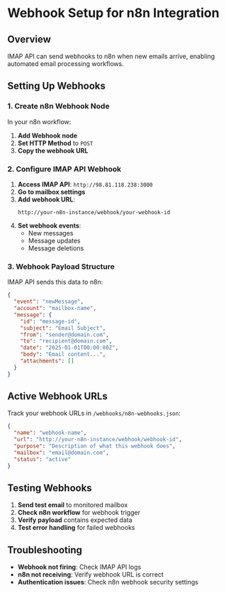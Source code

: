 # Webhook Setup for n8n Integration

## Overview

IMAP API can send webhooks to n8n when new emails arrive, enabling automated email processing workflows.

## Setting Up Webhooks

### 1. Create n8n Webhook Node

In your n8n workflow:
1. **Add Webhook node**
2. **Set HTTP Method** to `POST`
3. **Copy the webhook URL**

### 2. Configure IMAP API Webhook

1. **Access IMAP API**: `http://98.81.118.238:3000`
2. **Go to mailbox settings**
3. **Add webhook URL**:
   ```
   http://your-n8n-instance/webhook/your-webhook-id
   ```
4. **Set webhook events**:
   - New messages
   - Message updates
   - Message deletions

### 3. Webhook Payload Structure

IMAP API sends this data to n8n:

```json
{
  "event": "newMessage",
  "account": "mailbox-name",
  "message": {
    "id": "message-id",
    "subject": "Email Subject",
    "from": "sender@domain.com",
    "to": "recipient@domain.com",
    "date": "2025-01-01T00:00:00Z",
    "body": "Email content...",
    "attachments": []
  }
}
```

## Active Webhook URLs

Track your webhook URLs in `/webhooks/n8n-webhooks.json`:

```json
{
  "name": "webhook-name",
  "url": "http://your-n8n-instance/webhook/webhook-id",
  "purpose": "Description of what this webhook does",
  "mailbox": "email@domain.com",
  "status": "active"
}
```

## Testing Webhooks

1. **Send test email** to monitored mailbox
2. **Check n8n workflow** for webhook trigger
3. **Verify payload** contains expected data
4. **Test error handling** for failed webhooks

## Troubleshooting

- **Webhook not firing**: Check IMAP API logs
- **n8n not receiving**: Verify webhook URL is correct
- **Authentication issues**: Check n8n webhook security settings
